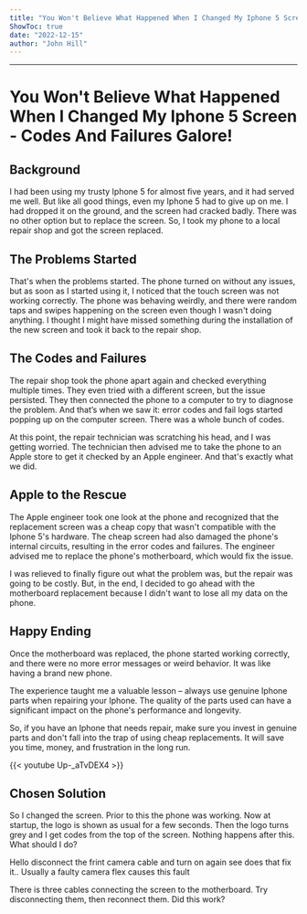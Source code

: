 ```yaml
---
title: "You Won't Believe What Happened When I Changed My Iphone 5 Screen - Codes And Failures Galore!"
ShowToc: true 
date: "2022-12-15"
author: "John Hill"
---
```

*****
# You Won't Believe What Happened When I Changed My Iphone 5 Screen - Codes And Failures Galore!

## Background

I had been using my trusty Iphone 5 for almost five years, and it had served me well. But like all good things, even my Iphone 5 had to give up on me. I had dropped it on the ground, and the screen had cracked badly. There was no other option but to replace the screen. So, I took my phone to a local repair shop and got the screen replaced.

## The Problems Started

That's when the problems started. The phone turned on without any issues, but as soon as I started using it, I noticed that the touch screen was not working correctly. The phone was behaving weirdly, and there were random taps and swipes happening on the screen even though I wasn't doing anything. I thought I might have missed something during the installation of the new screen and took it back to the repair shop. 

## The Codes and Failures

The repair shop took the phone apart again and checked everything multiple times. They even tried with a different screen, but the issue persisted. They then connected the phone to a computer to try to diagnose the problem. And that’s when we saw it: error codes and fail logs started popping up on the computer screen. There was a whole bunch of codes.

At this point, the repair technician was scratching his head, and I was getting worried. The technician then advised me to take the phone to an Apple store to get it checked by an Apple engineer. And that's exactly what we did.

## Apple to the Rescue

The Apple engineer took one look at the phone and recognized that the replacement screen was a cheap copy that wasn't compatible with the Iphone 5's hardware. The cheap screen had also damaged the phone's internal circuits, resulting in the error codes and failures. The engineer advised me to replace the phone's motherboard, which would fix the issue.

I was relieved to finally figure out what the problem was, but the repair was going to be costly. But, in the end, I decided to go ahead with the motherboard replacement because I didn't want to lose all my data on the phone. 

## Happy Ending

Once the motherboard was replaced, the phone started working correctly, and there were no more error messages or weird behavior. It was like having a brand new phone. 

The experience taught me a valuable lesson – always use genuine Iphone parts when repairing your Iphone. The quality of the parts used can have a significant impact on the phone's performance and longevity.

So, if you have an Iphone that needs repair, make sure you invest in genuine parts and don't fall into the trap of using cheap replacements. It will save you time, money, and frustration in the long run.

{{< youtube Up-_aTvDEX4 >}} 



## Chosen Solution
 So I changed the screen. Prior to this the phone was working. Now at startup, the logo is shown as usual for a few seconds. Then the logo turns grey and I get codes from the top of the screen. Nothing happens after this. What should I do?

 Hello disconnect the frint camera cable and turn on again see does that fix it..
Usually a faulty camera flex causes this fault

 There is three cables connecting the screen to the motherboard. Try disconnecting them, then reconnect them. Did this work?




